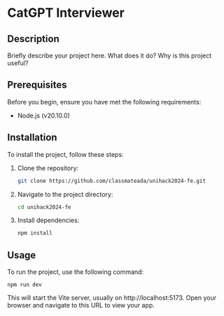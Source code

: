 # CatGPT Interviewer

## Description

Briefly describe your project here. What does it do? Why is this project useful?

## Prerequisites

Before you begin, ensure you have met the following requirements:

- Node.js (v20.10.0)

## Installation

To install the project, follow these steps:

1. Clone the repository:
   ```bash
   git clone https://github.com/classmateada/unihack2024-fe.git
   ```
2. Navigate to the project directory:
   ```bash
   cd unihack2024-fe
   ```
3. Install dependencies:
   ```bash
   npm install
   ```

## Usage

To run the project, use the following command:

```
npm run dev
```

This will start the Vite server, usually on http://localhost:5173. Open your browser and navigate to this URL to view your app.
